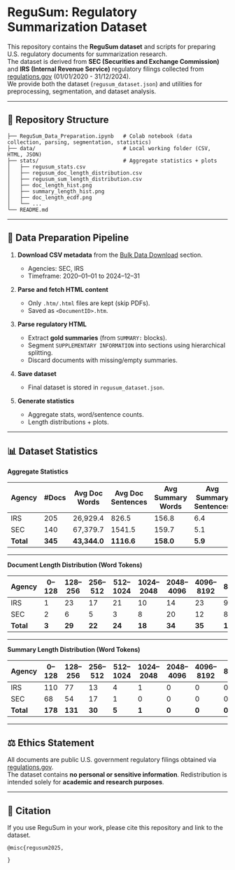 
# ReguSum: Regulatory Summarization Dataset

This repository contains the **ReguSum dataset** and scripts for preparing U.S. regulatory documents for summarization research.  
The dataset is derived from **SEC (Securities and Exchange Commission)** and **IRS (Internal Revenue Service)** regulatory filings collected from [regulations.gov](https://www.regulations.gov/) (01/01/2020 - 31/12/2024).  
We provide both the dataset (`regusum_dataset.json`) and utilities for preprocessing, segmentation, and dataset analysis.

---

## 📂 Repository Structure

```
├── ReguSum_Data_Preparation.ipynb   # Colab notebook (data collection, parsing, segmentation, statistics)
├── data/                            # Local working folder (CSV, HTML, JSON)
├── stats/                           # Aggregate statistics + plots
│   ├── regusum_stats.csv
│   ├── regusum_doc_length_distribution.csv
│   ├── regusum_sum_length_distribution.csv
│   ├── doc_length_hist.png
│   ├── summary_length_hist.png
│   ├── doc_length_ecdf.png
│   └── ...
└── README.md
```

---

## 🚀 Data Preparation Pipeline

1. **Download CSV metadata** from the [Bulk Data Download](https://www.regulations.gov/) section.  
   - Agencies: SEC, IRS  
   - Timeframe: 2020–01–01 to 2024–12–31  

2. **Parse and fetch HTML content**  
   - Only `.htm/.html` files are kept (skip PDFs).  
   - Saved as `<DocumentID>.htm`.

3. **Parse regulatory HTML**  
   - Extract **gold summaries** (from `SUMMARY:` blocks).  
   - Segment `SUPPLEMENTARY INFORMATION` into sections using hierarchical splitting.  
   - Discard documents with missing/empty summaries.

4. **Save dataset**  
   - Final dataset is stored in `regusum_dataset.json`.

5. **Generate statistics**  
   - Aggregate stats, word/sentence counts.  
   - Length distributions + plots.  

---

## 📊 Dataset Statistics

**Aggregate Statistics**

| Agency | #Docs | Avg Doc Words | Avg Doc Sentences | Avg Summary Words | Avg Summary Sentences | Avg Sections |
|--------|-------|----------------|-------------------|-------------------|-----------------------|--------------|
| IRS    | 205   | 26,929.4       | 826.5             | 156.8             | 6.4                   | 6.20         |
| SEC    | 140   | 67,379.7       | 1541.5            | 159.7             | 5.1                   | 8.50         |
| **Total** | **345** | **43,344.0** | **1116.6** | **158.0** | **5.9** | **7.11** |

---

**Document Length Distribution (Word Tokens)**

| Agency | 0–128 | 128–256 | 256–512 | 512–1024 | 1024–2048 | 2048–4096 | 4096–8192 | 8192+ |
|--------|-------|---------|---------|----------|-----------|-----------|-----------|-------|
| IRS    | 1     | 23      | 17      | 21       | 10        | 14        | 23        | 96    |
| SEC    | 2     | 6       | 5       | 3        | 8         | 20        | 12        | 84    |
| **Total** | **3** | **29** | **22** | **24** | **18** | **34** | **35** | **180** |

---

**Summary Length Distribution (Word Tokens)**

| Agency | 0–128 | 128–256 | 256–512 | 512–1024 | 1024–2048 | 2048–4096 | 4096–8192 | 8192+ |
|--------|-------|---------|---------|----------|-----------|-----------|-----------|-------|
| IRS    | 110   | 77      | 13      | 4        | 1         | 0         | 0         | 0     |
| SEC    | 68    | 54      | 17      | 1        | 0         | 0         | 0         | 0     |
| **Total** | **178** | **131** | **30** | **5** | **1** | **0** | **0** | **0** |

---


## ⚖️ Ethics Statement

All documents are public U.S. government regulatory filings obtained via [regulations.gov](https://www.regulations.gov/).  
The dataset contains **no personal or sensitive information**. Redistribution is intended solely for **academic and research purposes**.  

---

## 🔗 Citation

If you use ReguSum in your work, please cite this repository and link to the dataset.

```
@misc{regusum2025,

}
```

